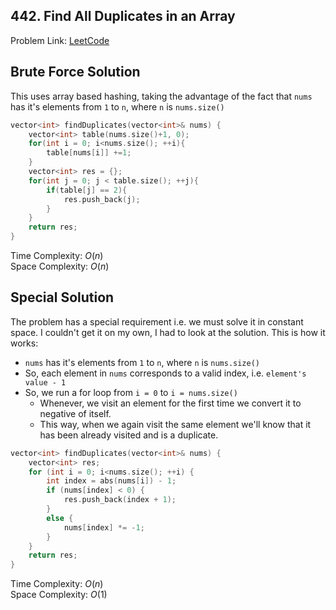 ## 442. Find All Duplicates in an Array

Problem Link: [LeetCode](https://leetcode.com/problems/find-all-duplicates-in-an-array/description/)

## Brute Force Solution

This uses array based hashing, taking the advantage of the fact that `nums` has it's elements from `1` to `n`, where `n` is `nums.size()`

```c++
vector<int> findDuplicates(vector<int>& nums) {
    vector<int> table(nums.size()+1, 0);
    for(int i = 0; i<nums.size(); ++i){
        table[nums[i]] +=1;
    }
    vector<int> res = {};
    for(int j = 0; j < table.size(); ++j){
        if(table[j] == 2){
            res.push_back(j);
        }
    }
    return res;
}
```

Time Complexity: $O(n)$  
Space Complexity: $O(n)$

## Special Solution

The problem has a special requirement i.e. we must solve it in constant space. I couldn't get it on my own, I had to look at the solution.
This is how it works:
- `nums` has it's elements from `1` to `n`, where `n` is `nums.size()`
- So, each element in `nums` corresponds to a valid index, i.e. `element's value - 1`
- So, we run a for loop from `i = 0` to `i = nums.size()`
  - Whenever, we visit an element for the first time we convert it to negative of itself. 
  - This way, when we again visit the same element we'll know that it has been already visited and is a duplicate.

```c++
vector<int> findDuplicates(vector<int>& nums) {
    vector<int> res;
    for (int i = 0; i<nums.size(); ++i) {
        int index = abs(nums[i]) - 1;
        if (nums[index] < 0) {
            res.push_back(index + 1);
        }
        else {
            nums[index] *= -1;
        }
    }
    return res;
}
```
Time Complexity: $O(n)$  
Space Complexity: $O(1)$